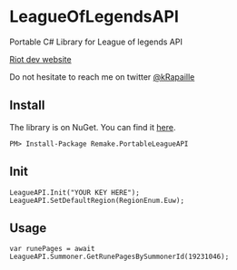 LeagueOfLegendsAPI
==================

Portable C# Library for League of legends API

[Riot dev website](https://developer.riotgames.com)

Do not hesitate to reach me on twitter [@kRapaille](http://www.twitter.com/kRapaille)

Install
-------

The library is on NuGet. You can find it [here](https://www.nuget.org/packages/Remake.PortableLeagueAPI/).

    PM> Install-Package Remake.PortableLeagueAPI

Init
----

    LeagueAPI.Init("YOUR KEY HERE");
    LeagueAPI.SetDefaultRegion(RegionEnum.Euw);

Usage
------

    var runePages = await LeagueAPI.Summoner.GetRunePagesBySummonerId(19231046);
